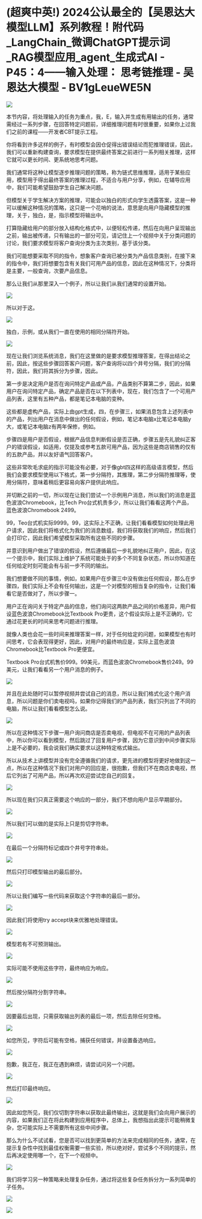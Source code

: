 # (超爽中英!) 2024公认最全的【吴恩达大模型LLM】系列教程！附代码_LangChain_微调ChatGPT提示词_RAG模型应用_agent_生成式AI - P45：4——输入处理： 思考链推理 - 吴恩达大模型 - BV1gLeueWE5N

![](img/5722d1aa5b33c2f2c4d999002a9835c0_0.png)

本节内容，将处理输入的任务为重点，我，E，输入并生成有用输出的任务，通常需经过一系列步骤，在回答特定问题前，详细推理问题有时很重要，如果你上过我们之前的课程——开发者CBT提示工程。

你将看到许多这样的例子，有时模型会因仓促得出错误结论而犯推理错误，因此，我们可以重新构建查询，要求模型在提供最终答案之前进行一系列相关推理，这样它就可以更长时间、更系统地思考问题。

我们通常将这种让模型逐步推理问题的策略，称为链式思维推理，适用于某些应用，模型用于得出最终答案的推理过程，不适合与用户分享，例如，在辅导应用中，我们可能希望鼓励学生自己解决问题。

但模型关于学生解决方案的推理，可能会以独白的形式向学生透露答案，这是一种可以缓解这种情况的策略，这只是一个花哨的说法，意思是向用户隐藏模型的推理，关于，独白，是，指示模型将输出中。

打算隐藏给用户的部分放入结构化格式中，以便轻松传递，然后在向用户呈现输出之前，输出被传递，只有输出的一部分可见，请记住上一个视频中关于分类问题的讨论，我们要求模型将客户查询分类为主次类别，基于该分类。

我们可能想要采取不同的指令，想象客户查询已被分类为产品信息类别，在接下来的指令中，我们将想要包含有关我们可用产品的信息，因此在这种情况下，分类将是主要，一般查询，次要产品信息。

那么让我们从那里深入一个例子，所以让我们从我们通常的设置开始。

![](img/5722d1aa5b33c2f2c4d999002a9835c0_2.png)

所以对于这。

![](img/5722d1aa5b33c2f2c4d999002a9835c0_4.png)

独白，示例，或从我们一直在使用的相同分隔符开始。

![](img/5722d1aa5b33c2f2c4d999002a9835c0_6.png)

现在让我们浏览系统消息，我们在这里做的是要求模型推理答案，在得出结论之前，因此，按这些步骤回答客户问题，客户查询将以四个井号分隔，我们的分隔符，因此，我们将其拆分为步骤，因此。

第一步是决定用户是否在询问特定产品或产品，产品类别不算第二步，因此，如果用户在询问特定产品，确定产品是否在以下列表中，现在，我们包含了一个可用产品列表，这里有五种产品，都是笔记本电脑的变种。

这些都是虚构产品，实际上由gpt生成，四，在步骤三，如果消息包含上述列表中的产品，列出用户在消息中做出的任何假设，例如，笔记本电脑x比笔记本电脑y大，或笔记本电脑z有两年保修，例如。

步骤四是用户是否假设，根据产品信息判断假设是否正确，步骤五是先礼貌纠正客户的错误假设，如适用，仅提及或参考五款可用产品，因为这些是商店销售的仅有的五款产品，并以友好语气回答客户。

这些非常吹毛求疵的指示可能没有必要，对于像gbt四这样的高级语言模型，然后我们会要求模型使用以下格式，第一步分隔符，其推理，第二步分隔符推理等，使用分隔符，意味着稍后更容易向客户提供此响应。

并切断之前的一切，所以现在让我们尝试一个示例用户消息，所以我们的消息是蓝色波浪Chromebook，比Tech Pro台式机贵多少，所以让我们看看这两个产品，蓝色波浪Chromebook 2499。

99，Teo台式机实际9999。99，这实际上不正确，让我们看看模型如何处理此用户请求，因此我们将格式化为我们的消息数组，我们将获取我们的响应，然后我们会打印它，因此我们希望模型采取所有这些不同的步骤。

并意识到用户做出了错误的假设，然后遵循最后一步礼貌地纠正用户，因此，在这一个提示中，我们实际上维护了系统可能处于的多个不同复杂状态，所以你知道在任何给定时刻可能会有与前一步不同的输出。

我们想要做不同的事情，例如，如果用户在步骤三中没有做出任何假设，那么在步骤四，我们实际上不会有任何输出，这是一个对模型的相当复杂的指令，让我们看看它是否做对了，所以步骤一。

用户正在询问关于特定产品的信息，他们询问这两款产品之间的价格差异，用户假设蓝色波浪Chromebook比Textbook Pro更贵，这个假设实际上是不正确的，它通过花更长的时间来思考问题进行推理。

就像人类也会花一些时间来推理答案一样，对于任何给定的问题，如果模型也有时间思考，它会表现得更好，因此，对用户的最终响应是，实际上蓝色波浪Chromebook比Textbook Pro更便宜。

Textbook Pro台式机售价999。99美元，而蓝色波浪Chromebook售价249。99美元，让我们看看另一个用户消息的例子。



![](img/5722d1aa5b33c2f2c4d999002a9835c0_8.png)

并且在此处随时可以暂停视频并尝试自己的消息，所以让我们格式化这个用户消息，所以问题是你们卖电视吗，如果你记得我们的产品列表，我们只列出了不同的电脑，所以让我们看看模型怎么说。



![](img/5722d1aa5b33c2f2c4d999002a9835c0_10.png)

所以在这种情况下步骤一用户询问商店是否卖电视，但电视不在可用的产品列表中，所以你可以看到模型，然后跳过了回复用户步骤，因为它意识到中间步骤实际上是不必要的，我会说我们确实要求以这种特定格式输出。

所以从技术上讲模型并没有完全遵循我们的请求，更先进的模型将更好地做到这一点，所以在这种情况下我们对用户的回应是，很抱歉，但我们不在商店卖电视，然后它列出了可用产品，所以再次欢迎尝试您自己的回复。



![](img/5722d1aa5b33c2f2c4d999002a9835c0_12.png)

所以现在我们只真正需要这个响应的一部分，我们不想向用户显示早期部分。

![](img/5722d1aa5b33c2f2c4d999002a9835c0_14.png)

所以我们可以做的是实际上只是剪切字符串。

![](img/5722d1aa5b33c2f2c4d999002a9835c0_16.png)

在最后一个分隔符标记或四个井号字符串处。

![](img/5722d1aa5b33c2f2c4d999002a9835c0_18.png)

然后只打印模型输出的最后部分。

![](img/5722d1aa5b33c2f2c4d999002a9835c0_20.png)

所以让我们编写一些代码来获取这个字符串的最后一部分。

![](img/5722d1aa5b33c2f2c4d999002a9835c0_22.png)

因此我们将使用try accept块来优雅地处理错误。

![](img/5722d1aa5b33c2f2c4d999002a9835c0_24.png)

模型若有不可预测输出。

![](img/5722d1aa5b33c2f2c4d999002a9835c0_26.png)

实际可能不使用这些字符，最终响应为响应。

![](img/5722d1aa5b33c2f2c4d999002a9835c0_28.png)

然后按分隔符分割字符串。

![](img/5722d1aa5b33c2f2c4d999002a9835c0_30.png)

因要最后出现，只需获取输出列表的最后一项，然后去除任何空格。

![](img/5722d1aa5b33c2f2c4d999002a9835c0_32.png)

如您所见，字符后可能有空格，捕获任何错误，并设置备选响应。

![](img/5722d1aa5b33c2f2c4d999002a9835c0_34.png)

抱歉，我正在，我正在遇到麻烦，请尝试问另一个问题。

![](img/5722d1aa5b33c2f2c4d999002a9835c0_36.png)

然后打印最终响应。

![](img/5722d1aa5b33c2f2c4d999002a9835c0_38.png)

因此如您所见，我们仅切割字符串以获取此最终输出，这就是我们会向用户展示的内容，如果我们正在将此构建到应用程序中，总体上，我想指出此提示可能稍微复杂，您可能实际上不需要所有这些中间步骤。

那么为什么不试试看，您是否可以找到更简单的方法来完成相同的任务，通常，在提示复杂性中找到最佳权衡需要一些实验，所以绝对好，尝试多个不同的提示，然后再决定使用哪一个，在下一个视频中。



![](img/5722d1aa5b33c2f2c4d999002a9835c0_40.png)

我们将学习另一种策略来处理复杂任务，通过将这些复杂任务拆分为一系列简单的子任务。

![](img/5722d1aa5b33c2f2c4d999002a9835c0_42.png)

![](img/5722d1aa5b33c2f2c4d999002a9835c0_43.png)